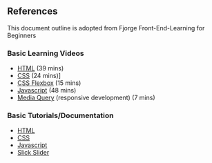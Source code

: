 ## References
This document outline is adopted from Fjorge Front-End-Learning for Beginners

### Basic Learning Videos
- [HTML](https://www.youtube.com/watch?v=FQdaUv95mR8) (39 mins)
- [CSS](https://www.youtube.com/watch?v=1PnVor36_40) (24 mins)] 
- [CSS Flexbox](https://www.youtube.com/watch?v=fYq5PXgSsbE) (15 mins)
- [Javascript](https://www.youtube.com/watch?v=W6NZfCO5SIk) (48 mins)
- [Media Query](https://www.youtube.com/watch?v=yU7jJ3NbPdA) (responsive development) (7 mins)

### Basic Tutorials/Documentation
- [HTML](https://www.w3schools.com/html/default.asp)
- [CSS](https://www.w3schools.com/css/default.asp)
- [Javascript](https://www.w3schools.com/js/default.asp)
- [Slick Slider](https://kenwheeler.github.io/slick/)
